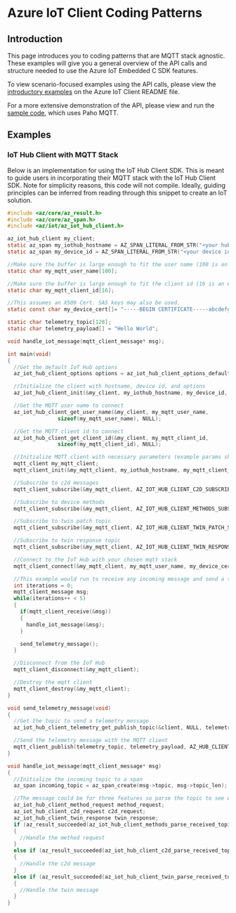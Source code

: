 # Azure IoT Client Coding Patterns

## Introduction

This page introduces you to coding patterns that are MQTT stack agnostic. These examples will give you a general overview of the API calls and structure needed to use the Azure IoT Embedded C SDK features.

To view scenario-focused examples using the API calls, please view the [introductory examples](https://github.com/Azure/azure-sdk-for-c/blob/master/sdk/docs/iot/README.md#examples) on the Azure IoT Client README file.

For a more extensive demonstration of the API, please view and run the [sample code](https://github.com/Azure/azure-sdk-for-c/blob/master/sdk/samples/iot/), which uses Paho MQTT.

## Examples

### IoT Hub Client with MQTT Stack

Below is an implementation for using the IoT Hub Client SDK. This is meant to guide users in incorporating their MQTT stack with the IoT Hub Client SDK. Note for simplicity reasons, this code will not compile. Ideally, guiding principles can be inferred from reading through this snippet to create an IoT solution.

```C
#include <az/core/az_result.h>
#include <az/core/az_span.h>
#include <az/iot/az_iot_hub_client.h>

az_iot_hub_client my_client;
static az_span my_iothub_hostname = AZ_SPAN_LITERAL_FROM_STR("<your hub fqdn here>");
static az_span my_device_id = AZ_SPAN_LITERAL_FROM_STR("<your device id here>");

//Make sure the buffer is large enough to fit the user name (100 is an example)
static char my_mqtt_user_name[100];

//Make sure the buffer is large enough to fit the client id (16 is an example)
static char my_mqtt_client_id[16];

//This assumes an X509 Cert. SAS keys may also be used.
static const char my_device_cert[]= "-----BEGIN CERTIFICATE-----abcdefg-----END CERTIFICATE-----";

static char telemetry_topic[128];
static char telemetry_payload[] = "Hello World";

void handle_iot_message(mqtt_client_message* msg);

int main(void)
{
  //Get the default IoT Hub options
  az_iot_hub_client_options options = az_iot_hub_client_options_default();

  //Initialize the client with hostname, device id, and options
  az_iot_hub_client_init(&my_client, my_iothub_hostname, my_device_id, &options);

  //Get the MQTT user name to connect
  az_iot_hub_client_get_user_name(&my_client, my_mqtt_user_name,
                sizeof(my_mqtt_user_name), NULL);

  //Get the MQTT client id to connect
  az_iot_hub_client_get_client_id(&my_client, my_mqtt_client_id,
                sizeof(my_mqtt_client_id), NULL);

  //Initialize MQTT client with necessary parameters (example params shown)
  mqtt_client my_mqtt_client;
  mqtt_client_init(&my_mqtt_client, my_iothub_hostname, my_mqtt_client_id);

  //Subscribe to c2d messages
  mqtt_client_subscribe(&my_mqtt_client, AZ_IOT_HUB_CLIENT_C2D_SUBSCRIBE_TOPIC);

  //Subscribe to device methods
  mqtt_client_subscribe(&my_mqtt_client, AZ_IOT_HUB_CLIENT_METHODS_SUBSCRIBE_TOPIC);

  //Subscribe to twin patch topic
  mqtt_client_subscribe(&my_mqtt_client, AZ_IOT_HUB_CLIENT_TWIN_PATCH_SUBSCRIBE_TOPIC);

  //Subscribe to twin response topic
  mqtt_client_subscribe(&my_mqtt_client, AZ_IOT_HUB_CLIENT_TWIN_RESPONSE_SUBSCRIBE_TOPIC);

  //Connect to the IoT Hub with your chosen mqtt stack
  mqtt_client_connect(&my_mqtt_client, my_mqtt_user_name, my_device_cert);

  //This example would run to receive any incoming message and send a telemetry message five times
  int iterations = 0;
  mqtt_client_message msg;
  while(iterations++ < 5)
  {
    if(mqtt_client_receive(&msg))
    {
      handle_iot_message(&msg);
    }

    send_telemetry_message();
  }

  //Disconnect from the IoT Hub
  mqtt_client_disconnect(&my_mqtt_client);

  //Destroy the mqtt client
  mqtt_client_destroy(&my_mqtt_client);
}

void send_telemetry_message(void)
{
  //Get the topic to send a telemetry message
  az_iot_hub_client_telemetry_get_publish_topic(&client, NULL, telemetry_topic, sizeof(telemetry_topic), NULL);

  //Send the telemetry message with the MQTT client
  mqtt_client_publish(telemetry_topic, telemetry_payload, AZ_HUB_CLIENT_DEFAULT_MQTT_TELEMETRY_QOS);
}

void handle_iot_message(mqtt_client_message* msg)
{
  //Initialize the incoming topic to a span
  az_span incoming_topic = az_span_create(msg->topic, msg->topic_len);

  //The message could be for three features so parse the topic to see which it is for
  az_iot_hub_client_method_request method_request;
  az_iot_hub_client_c2d_request c2d_request;
  az_iot_hub_client_twin_response twin_response;
  if (az_result_succeeded(az_iot_hub_client_methods_parse_received_topic(&client, incoming_topic, &method_request)))
  {
    //Handle the method request
  }
  else if (az_result_succeeded(az_iot_hub_client_c2d_parse_received_topic(&client, incoming_topic, &c2d_request)))
  {
    //Handle the c2d message
  }
  else if (az_result_succeeded(az_iot_hub_client_twin_parse_received_topic(&client, incoming_topic, &twin_response)))
  {
    //Handle the twin message
  }
}

```
